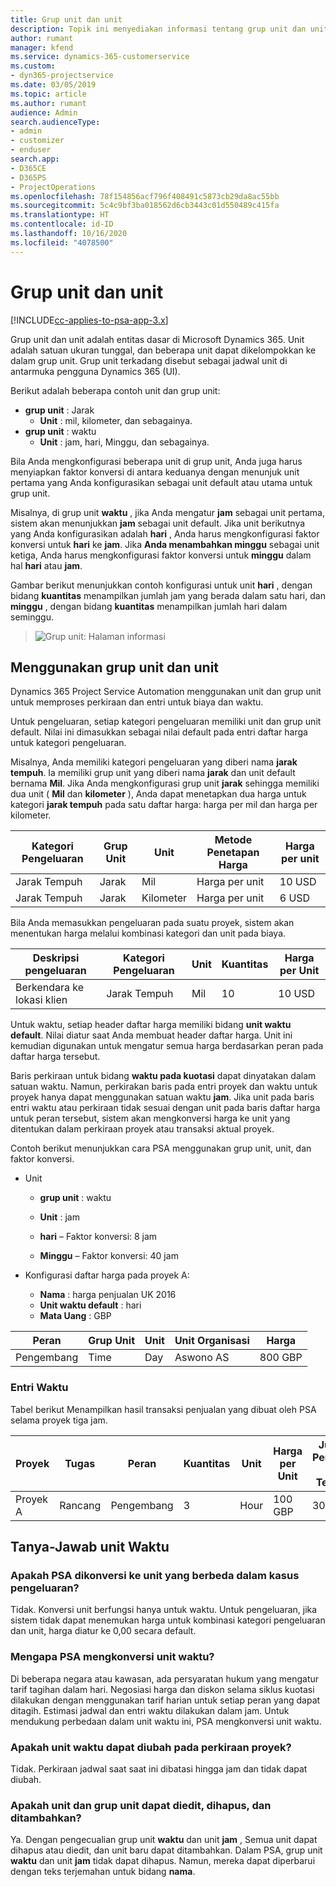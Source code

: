 ```yaml
---
title: Grup unit dan unit
description: Topik ini menyediakan informasi tentang grup unit dan unit.
author: rumant
manager: kfend
ms.service: dynamics-365-customerservice
ms.custom:
- dyn365-projectservice
ms.date: 03/05/2019
ms.topic: article
ms.author: rumant
audience: Admin
search.audienceType:
- admin
- customizer
- enduser
search.app:
- D365CE
- D365PS
- ProjectOperations
ms.openlocfilehash: 78f154856acf796f408491c5873cb29da8ac55bb
ms.sourcegitcommit: 5c4c9bf3ba018562d6cb3443c01d550489c415fa
ms.translationtype: HT
ms.contentlocale: id-ID
ms.lasthandoff: 10/16/2020
ms.locfileid: "4078500"
---
```

# <a name="unit-groups-and-units"></a>Grup unit dan unit

[!INCLUDE[cc-applies-to-psa-app-3.x](../includes/cc-applies-to-psa-app-3x.md)]

Grup unit dan unit adalah entitas dasar di Microsoft Dynamics 365. Unit adalah satuan ukuran tunggal, dan beberapa unit dapat dikelompokkan ke dalam grup unit. Grup unit terkadang disebut sebagai jadwal unit di antarmuka pengguna Dynamics 365 (UI). 

Berikut adalah beberapa contoh unit dan grup unit:
 
- **grup unit** : Jarak 
    - **Unit** : mil, kilometer, dan sebagainya.
- **grup unit** : waktu
    - **Unit** : jam, hari, Minggu, dan sebagainya. 

Bila Anda mengkonfigurasi beberapa unit di grup unit, Anda juga harus menyiapkan faktor konversi di antara keduanya dengan menunjuk unit pertama yang Anda konfigurasikan sebagai unit default atau utama untuk grup unit. 

Misalnya, di grup unit **waktu** , jika Anda mengatur **jam** sebagai unit pertama, sistem akan menunjukkan **jam** sebagai unit default. Jika unit berikutnya yang Anda konfigurasikan adalah **hari** , Anda harus mengkonfigurasi faktor konversi untuk **hari** ke **jam**. Jika **Anda menambahkan minggu** sebagai unit ketiga, Anda harus mengkonfigurasi faktor konversi untuk **minggu** dalam hal **hari** atau **jam**. 

Gambar berikut menunjukkan contoh konfigurasi untuk unit **hari** , dengan bidang **kuantitas** menampilkan jumlah jam yang berada dalam satu hari, dan **minggu** , dengan bidang **kuantitas** menampilkan jumlah hari dalam seminggu.

> ![Grup unit: Halaman informasi](media/advanced-2.png)

## <a name="using-units-and-unit-groups"></a>Menggunakan grup unit dan unit

Dynamics 365 Project Service Automation menggunakan unit dan grup unit untuk memproses perkiraan dan entri untuk biaya dan waktu. 

Untuk pengeluaran, setiap kategori pengeluaran memiliki unit dan grup unit default. Nilai ini dimasukkan sebagai nilai default pada entri daftar harga untuk kategori pengeluaran. 

Misalnya, Anda memiliki kategori pengeluaran yang diberi nama **jarak tempuh**. Ia memiliki grup unit yang diberi nama **jarak** dan unit default bernama **Mil**. Jika Anda mengkonfigurasi grup unit **jarak** sehingga memiliki dua unit ( **Mil** dan **kilometer** ), Anda dapat menetapkan dua harga untuk kategori **jarak tempuh** pada satu daftar harga: harga per mil dan harga per kilometer.

| Kategori Pengeluaran  | Grup Unit  | Unit      | Metode Penetapan Harga  | Harga per unit  |
|-------------------|---------------|-----------|-------------------|-------------------|
| Jarak Tempuh           | Jarak      | Mil      | Harga per unit    | 10 USD            |
| Jarak Tempuh           | Jarak      | Kilometer | Harga per unit    |  6 USD            |

Bila Anda memasukkan pengeluaran pada suatu proyek, sistem akan menentukan harga melalui kombinasi kategori dan unit pada biaya. 

| Deskripsi pengeluaran        | Kategori Pengeluaran  | Unit  | Kuantitas  | Harga per Unit   |
|----------------------------|---------------------|-------|-----------|----------------|
| Berkendara ke lokasi klien | Jarak Tempuh             | Mil  | 10        | 10 USD         |

Untuk waktu, setiap header daftar harga memiliki bidang **unit waktu default**. Nilai diatur saat Anda membuat header daftar harga. Unit ini kemudian digunakan untuk mengatur semua harga berdasarkan peran pada daftar harga tersebut.

Baris perkiraan untuk bidang **waktu pada kuotasi** dapat dinyatakan dalam satuan waktu. Namun, perkirakan baris pada entri proyek dan waktu untuk proyek hanya dapat menggunakan satuan waktu **jam**. Jika unit pada baris entri waktu atau perkiraan tidak sesuai dengan unit pada baris daftar harga untuk peran tersebut, sistem akan mengkonversi harga ke unit yang ditentukan dalam perkiraan proyek atau transaksi aktual proyek.

Contoh berikut menunjukkan cara PSA menggunakan grup unit, unit, dan faktor konversi.
- Unit

   - **grup unit** : waktu 
   - **Unit** : jam 
    
    - **hari** – Faktor konversi: 8 jam       
    - **Minggu** – Faktor konversi: 40 jam  
        
- Konfigurasi daftar harga pada proyek A:

    - **Nama** : harga penjualan UK 2016 
    - **Unit waktu default** : hari 
    - **Mata Uang** : GBP

| Peran      | Grup Unit | Unit | Unit Organisasi | Harga   |
|-----------|------------|------|---------------------|---------|
| Pengembang | Time       | Day  | Aswono AS          | 800 GBP |

### <a name="time-entry"></a>Entri Waktu

Tabel berikut Menampilkan hasil transaksi penjualan yang dibuat oleh PSA selama proyek tiga jam.


| Proyek   | Tugas    | Peran      | Kuantitas | Unit  | Harga per Unit | Jumlah Penjualan Tak Tertagih |
|-----------|---------|-----------|----------|-------|------------|-----------------------|
| Proyek A | Rancang  | Pengembang | 3        | Hour  | 100 GBP    | 300 GBP               |

## <a name="time-unit-faq"></a>Tanya-Jawab unit Waktu

### <a name="does-psa-convert-to-different-units-in-the-case-of-expenses"></a>Apakah PSA dikonversi ke unit yang berbeda dalam kasus pengeluaran?
Tidak. Konversi unit berfungsi hanya untuk waktu. Untuk pengeluaran, jika sistem tidak dapat menemukan harga untuk kombinasi kategori pengeluaran dan unit, harga diatur ke 0,00 secara default.

### <a name="why-does-psa-convert-time-units"></a>Mengapa PSA mengkonversi unit waktu?
Di beberapa negara atau kawasan, ada persyaratan hukum yang mengatur tarif tagihan dalam hari. Negosiasi harga dan diskon selama siklus kuotasi dilakukan dengan menggunakan tarif harian untuk setiap peran yang dapat ditagih. Estimasi jadwal dan entri waktu dilakukan dalam jam. Untuk mendukung perbedaan dalam unit waktu ini, PSA mengkonversi unit waktu.

### <a name="can-time-units-be-changed-on-project-estimates"></a>Apakah unit waktu dapat diubah pada perkiraan proyek?
Tidak. Perkiraan jadwal saat saat ini dibatasi hingga jam dan tidak dapat diubah.

### <a name="can-units-and-unit-groups-be-edited-deleted-and-added"></a>Apakah unit dan grup unit dapat diedit, dihapus, dan ditambahkan?
Ya. Dengan pengecualian grup unit **waktu** dan unit **jam** , Semua unit dapat dihapus atau diedit, dan unit baru dapat ditambahkan. Dalam PSA, grup unit **waktu** dan unit **jam** tidak dapat dihapus. Namun, mereka dapat diperbarui dengan teks terjemahan untuk bidang **nama**.
